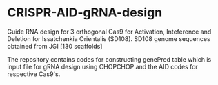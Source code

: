 # CRISPR-AID-gRNA-design
Guide RNA design for 3 orthogonal Cas9 for Activation, Inteference and Deletion for Issatchenkia Orientalis (SD108).
SD108 genome sequences obtained from JGI [130 scaffolds]

The repository contains codes for constructing genePred table which is input file for gRNA design using CHOPCHOP and the AID codes for respective Cas9's.
